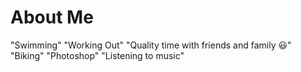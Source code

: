 # About Me

"Swimming"
"Working Out"
"Quality time with friends and family 😃"
"Biking"
"Photoshop"
"Listening to music"
